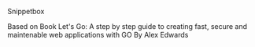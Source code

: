 Snippetbox

Based on Book Let's Go: A step by step guide to creating fast, secure and maintenable web applications with GO By Alex Edwards
